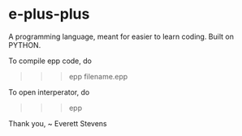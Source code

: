 # e-plus-plus
A programming language, meant for easier to learn coding. Built on PYTHON.

To compile epp code, do
>>> epp filename.epp

To open interperator, do 
>>> epp

Thank you,
  ~ Everett Stevens
